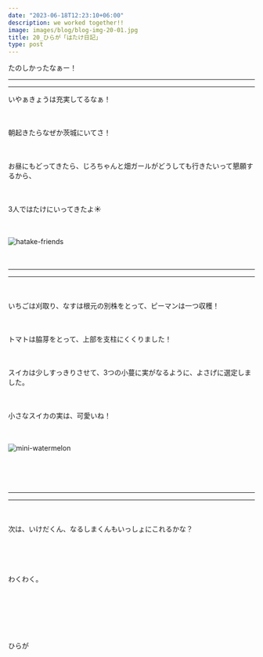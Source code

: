```yaml
---
date: "2023-06-18T12:23:10+06:00"
description: we worked together!!
image: images/blog/blog-img-20-01.jpg
title: 20_ひらが「はたけ日記」
type: post
---
```




たのしかったなぁー！


-------

-------


いやぁきょうは充実してるなぁ！

　

朝起きたらなぜか茨城にいてさ！

　

お昼にもどってきたら、じろちゃんと畑ガールがどうしても行きたいって懇願するから、


　

3人ではたけにいってきたよ☀️

　

![hatake-friends](https://mrunadon.github.io/caffeproject/images/blog/blog-img-20-02.jpg)

　

-------

-------

　

いちごは刈取り、なすは根元の別株をとって、ピーマンは一つ収穫！

　

トマトは脇芽をとって、上部を支柱にくくりました！

　

スイカは少しすっきりさせて、3つの小蔓に実がなるように、よさげに選定しました。

　

小さなスイカの実は、可愛いね！

　

![mini-watermelon](https://mrunadon.github.io/caffeproject/images/blog/blog-img-20-03.jpg)


　

　

-------

-------

　



次は、いけだくん、なるしまくんもいっしょにこれるかな？

　


　

わくわく。

　


　


　

ひらが